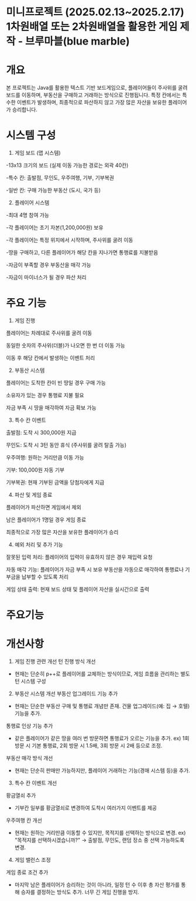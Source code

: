 # 미니프로젝트 (2025.02.13~2025.2.17) 1차원배열 또는 2차원배열을 활용한 게임 제작 - 브루마블(blue marble)

# 개요
본 프로젝트는 Java를 활용한 텍스트 기반 보드게임으로, 플레이어들이 주사위를 굴려 보드를 이동하며, 부동산을 구매하고 거래하는 방식으로 진행됩니다. 특정 칸에서는 특수한 이벤트가 발생하며, 최종적으로 파산하지 않고 가장 많은 자산을 보유한 플레이어가 승리합니다.

# 시스템 구성

1. 게임 보드 (맵 시스템)

  -13x13 크기의 보드 (실제 이동 가능한 경로는 외곽 40칸)

  -특수 칸: 출발점, 무인도, 우주여행, 기부, 기부복권

  -일반 칸: 구매 가능한 부동산 (도시, 국가 등)

2. 플레이어 시스템

  -최대 4명 참여 가능
  
  -각 플레이어는 초기 자본(1,200,000원) 보유
  
  -각 플레이어는 특정 위치에서 시작하며, 주사위를 굴려 이동
  
  -땅을 구매하고, 다른 플레이어가 해당 칸을 지나가면 통행료를 지불받음
  
  -자금이 부족할 경우 부동산을 매각 가능
  
  -자금이 마이너스가 될 경우 파산 처리 

# 주요 기능

1. 게임 진행

  플레이어는 차례대로 주사위를 굴려 이동
  
  동일한 숫자의 주사위(더블)가 나오면 한 번 더 이동 가능
  
  이동 후 해당 칸에서 발생하는 이벤트 처리

2. 부동산 시스템

  플레이어는 도착한 칸이 빈 땅일 경우 구매 가능
  
  소유자가 있는 경우 통행료 지불 필요
  
  자금 부족 시 땅을 매각하여 자금 확보 가능

3. 특수 칸 이벤트

  출발점: 도착 시 300,000원 지급
  
  무인도: 도착 시 3턴 동안 휴식 (주사위를 굴려 탈출 가능)
  
  우주여행: 원하는 거리만큼 이동 가능
  
  기부: 100,000원 자동 기부
  
  기부복권: 현재 기부된 금액을 당첨자에게 지급

4) 파산 및 게임 종료

  플레이어가 파산하면 게임에서 제외
  
  남은 플레이어가 1명일 경우 게임 종료
  
  최종적으로 가장 많은 자산을 보유한 플레이어가 승리

4. 예외 처리 및 추가 기능

  잘못된 입력 처리: 플레이어의 입력이 유효하지 않은 경우 재입력 요청

  자동 매각 기능: 플레이어가 자금 부족 시 보유 부동산을 자동으로 매각하여 통행료나 기부금을 납부할 수 있도록 처리

  게임 상태 출력: 현재 보드 상태 및 플레이어 자산을 실시간으로 출력

# 주요기능







# 개선사항
1. 게임 진행 관련 개선
턴 진행 방식 개선
- 현재는 단순히 p++로 플레이어를 교체하는 방식이므로, 게임 흐름을 관리하는 별도 턴 시스템 구성

2. 부동산 시스템 개선
부동산 업그레이드 기능 추가
- 현재는 단순한 부동산 구매 및 통행료 개념만 존재. 건물 업그레이드(예: 집 → 호텔) 기능을 추가.

통행료 인상 기능 추가
- 같은 플레이어가 같은 땅을 여러 번 방문하면 통행료가 오르는 기능을 추가.
ex) 1회 방문 시 기본 통행료, 2회 방문 시 1.5배, 3회 방문 시 2배 등으로 조정.

부동산 매각 방식 개선
- 현재는 단순히 판매만 가능하지만, 플레이어 거래하는 기능(경매 시스템 등)을 추가.

3. 특수 칸 이벤트 개선

황금열쇠 추가
- 기부칸 일부를 황금열쇠로 변경하여 도착시 여러가지 이벤트를 제공

우주여행 칸 개선
- 현재는 원하는 거리만큼 이동할 수 있지만, 목적지를 선택하는 방식으로 변경.
ex) "목적지를 선택하시겠습니까?" → 출발점, 무인도, 랜덤 장소 중 선택 가능하도록 변경.

4. 게임 밸런스 조정

게임 종료 조건 추가
- 마지막 남은 플레이어가 승리하는 것이 아니라, 일정 턴 수 이후 총 자산 평가를 통해 승자를 결정하는 방식도 추가. 너무 긴 게임 진행을 방지.
  
